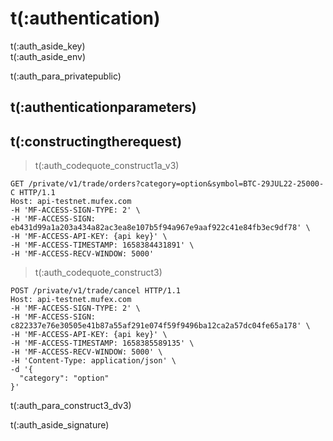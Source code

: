 # t(:authentication)
<aside class="notice">
t(:auth_aside_key)
</aside>

<aside class="notice">
t(:auth_aside_env)
</aside>

t(:auth_para_privatepublic)

## t(:authenticationparameters)

## t(:constructingtherequest)
> t(:auth_codequote_construct1a_v3)


```http
GET /private/v1/trade/orders?category=option&symbol=BTC-29JUL22-25000-C HTTP/1.1
Host: api-testnet.mufex.com
-H 'MF-ACCESS-SIGN-TYPE: 2' \
-H 'MF-ACCESS-SIGN: eb431d99a1a203a434a82ac3ea8e107b5f94a967e9aaf922c41e84fb3ec9df78' \
-H 'MF-ACCESS-API-KEY: {api key}' \
-H 'MF-ACCESS-TIMESTAMP: 1658384431891' \
-H 'MF-ACCESS-RECV-WINDOW: 5000'
```

> t(:auth_codequote_construct3)

```http
POST /private/v1/trade/cancel HTTP/1.1
Host: api-testnet.mufex.com
-H 'MF-ACCESS-SIGN-TYPE: 2' \
-H 'MF-ACCESS-SIGN: c822337e76e30505e41b87a55af291e074f59f9496ba12ca2a57dc04fe65a178' \
-H 'MF-ACCESS-API-KEY: {api key}' \
-H 'MF-ACCESS-TIMESTAMP: 1658385589135' \
-H 'MF-ACCESS-RECV-WINDOW: 5000' \
-H 'Content-Type: application/json' \
-d '{
  "category": "option"
}'
```

t(:auth_para_construct3_dv3)

<aside class="notice">
t(:auth_aside_signature)
</aside>

<!--
### Examples of the Signature Algorithm

* [C#](https://github.com/bybit-exchange/bybit-official-api-docs/blob/master/en/example/Encryption.cs)
* [Python](https://github.com/bybit-exchange/bybit-official-api-docs/blob/master/en/example/Encryption.py)
* [C++](https://github.com/bybit-exchange/bybit-official-api-docs/blob/master/en/example/Encryption.cpp)
* [Go](https://github.com/bybit-exchange/bybit-official-api-docs/blob/master/en/example/Encryption.go)
* [PHP](https://github.com/bybit-exchange/bybit-official-api-docs/blob/master/en/example/Encryption.php)
-->


<script>
function copyStringToClipboard (endpoint) {
  var str = document.getElementById(endpoint).innerText;
  // remove whitespace
  var str = str.replace(/ /g,"");
  // Create new element
  var el = document.createElement("textarea");
  // Set value (string to be copied)
  el.value = str;
  // Set non-editable to avoid focus and move outside of view
  el.setAttribute("readonly", "");
  el.style = {position: "absolute", left: "-9999px"};
  document.body.appendChild(el);
  // Select text inside element
  el.select();
  // Copy text to clipboard
  document.execCommand("copy");
  // Remove temporary element
  document.body.removeChild(el);
}
</script>
